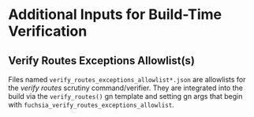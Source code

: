# Additional Inputs for Build-Time Verification

## Verify Routes Exceptions Allowlist(s)

Files named `verify_routes_exceptions_allowlist*.json` are allowlists for the
_verify routes_ scrutiny command/verifier. They are integrated into the build
via the `verify_routes()` gn template and setting gn args that begin with
`fuchsia_verify_routes_exceptions_allowlist`.
